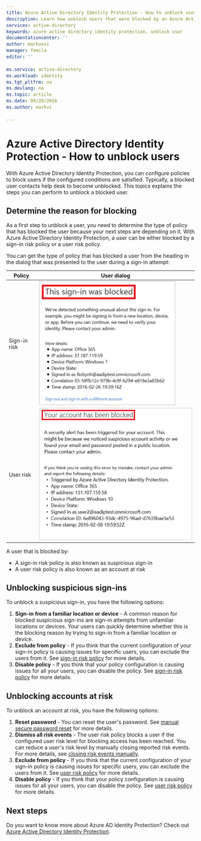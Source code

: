 ```yaml
---
title: Azure Active Directory Identity Protection - How to unblock users | Microsoft Docs
description: Learn how unblock users that were blocked by an Azure Active Directory Identity Protection policy.
services: active-directory
keywords: azure active directory identity protection, unblock user
documentationcenter: ''
author: markusvi
manager: femila
editor: ''

ms.service: active-directory
ms.workload: identity
ms.tgt_pltfrm: na
ms.devlang: na
ms.topic: article
ms.date: 09/20/2016
ms.author: markvi

---
```

# Azure Active Directory Identity Protection - How to unblock users
With Azure Active Directory Identity Protection, you can configure policies to block users if the configured conditions are satisfied. Typically, a blocked user contacts help desk to become unblocked. This topics explains the steps you can perform to unblock a blocked user.

## Determine the reason for blocking
As a first step to unblock a user, you need to determine the type of policy that has blocked the user because your next steps are depending on it. 
With Azure Active Directory Identity Protection, a user can be either blocked by a sign-in risk policy or a user risk policy. 

You can get the type of policy that has blocked a user from the heading in the dialog that was presented to the user during a sign-in attempt:

| Policy | User dialog |
| --- | --- |
| Sign-in risk |![Blocked sign-in](./media/active-directory-identityprotection-unblock-howto/02.png) |
| User risk |![Blocked account](./media/active-directory-identityprotection-unblock-howto/104.png) |

A user that is blocked by:

* A sign-in risk policy is also known as suspicious sign-in
* A user risk policy is also known as an account at risk

## Unblocking suspicious sign-ins
To unblock a suspicious sign-in, you have the following options:

1. **Sign-in from a familiar location or device** - A common reason for blocked suspicious sign-ins are sign-in attempts from unfamiliar locations or devices. Your users can quickly determine whether this is the blocking reason by trying to sign-in from a familiar location or device.
2. **Exclude from policy** - If you think that the current configuration of your sign-in policy is causing issues for specific users, you can exclude the users from it. See [sign-in risk policy](active-directory-identityprotection.md#sign-in-risk-policy) for more details.
3. **Disable policy** - If you think that your policy configuration is causing issues for all your users, you can disable the policy. See [sign-in risk policy](active-directory-identityprotection.md#sign-in-risk-policy) for more details.

## Unblocking accounts at risk
To unblock an account at risk, you have the following options:

1. **Reset password** - You can reset the user's password. See [manual secure password reset](active-directory-identityprotection.md#manual-secure-password-reset) for more details.
2. **Dismiss all risk events** - The user risk policy blocks a user if the configured user risk level for blocking access has been reached. You can reduce a user's risk level by manually closing reported risk events. For more details, see [closing risk events manually](active-directory-identityprotection.md#closing-risk-events-manually).
3. **Exclude from policy** - If you think that the current configuration of your sign-in policy is causing issues for specific users, you can exclude the users from it. See [user risk policy](active-directory-identityprotection.md#user-risk-policy) for more details.
4. **Disable policy** - If you think that your policy configuration is causing issues for all your users, you can disable the policy. See [user risk policy](active-directory-identityprotection.md#user-risk-policy) for more details.

## Next steps
 Do you want to know more about Azure AD Identity Protection? Check out [Azure Active Directory Identity Protection](active-directory-identityprotection.md).

